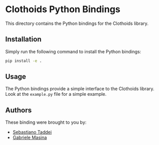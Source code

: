 # Clothoids Python Bindings

This directory contains the Python bindings for the Clothoids library.

## Installation

Simply run the following command to install the Python bindings:

```bash
pip install -e .
```

## Usage

The Python bindings provide a simple interface to the Clothoids library. Look at the `example.py` file for a simple example.

## Authors

These binding were brought to you by:

- [Sebastiano Taddei](githublink)
- [Gabriele Masina](githublink)
